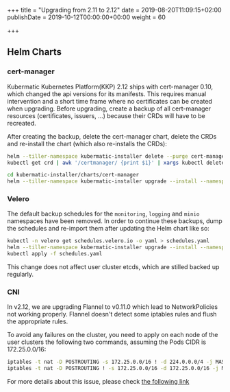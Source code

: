 +++
title = "Upgrading from 2.11 to 2.12"
date = 2019-08-20T11:09:15+02:00
publishDate = 2019-10-12T00:00:00+00:00
weight = 60

+++

## Helm Charts

### cert-manager

Kubermatic Kubernetes Platform(KKP) 2.12 ships with cert-manager 0.10, which changed the api versions for its manifests. This requires
manual intervention and a short time frame where no certificates can be created when upgrading. Before upgrading,
create a backup of all cert-manager resources (certificates, issuers, ...) because their CRDs will have to be
recreated.

After creating the backup, delete the cert-manager chart, delete the CRDs and re-install the chart (which also
re-installs the CRDs):

```bash
helm --tiller-namespace kubermatic-installer delete --purge cert-manager
kubectl get crd | awk '/certmanager/ {print $1}' | xargs kubectl delete crd

cd kubermatic-installer/charts/cert-manager
helm --tiller-namespace kubermatic-installer upgrade --install --namespace cert-manager --values YOUR_VALUES_YAML_HERE cert-manager .
```

### Velero

The default backup schedules for the `monitoring`, `logging` and `minio` namespaces have been removed. In order
to continue these backups, dump the schedules and re-import them after updating the Helm chart like so:

```bash
kubectl -n velero get schedules.velero.io -o yaml > schedules.yaml
helm --tiller-namespace kubermatic-installer upgrade --install --namespace velero --values YOUR_VALUES_YAML_HERE velero config/backup/velero
kubectl apply -f schedules.yaml
```

This change does not affect user cluster etcds, which are stilled backed up regularly.


### CNI

In v2.12, we are upgrading Flannel to v0.11.0 which lead to NetworkPolicies not working properly.
Flannel doesn't detect some iptables rules and flush the appropriate rules.

To avoid any failures on the cluster, you need to apply on each node of the
user clusters the following two commands, assuming the Pods CIDR is 172.25.0.0/16:

```bash
iptables -t nat -D POSTROUTING -s 172.25.0.0/16 ! -d 224.0.0.0/4 -j MASQUERADE
iptables -t nat -D POSTROUTING ! -s 172.25.0.0/16 -d 172.25.0.0/16 -j MASQUERADE
```

For more details about this issue, please check [the following link](https://github.com/projectcalico/calico/issues/2898)
